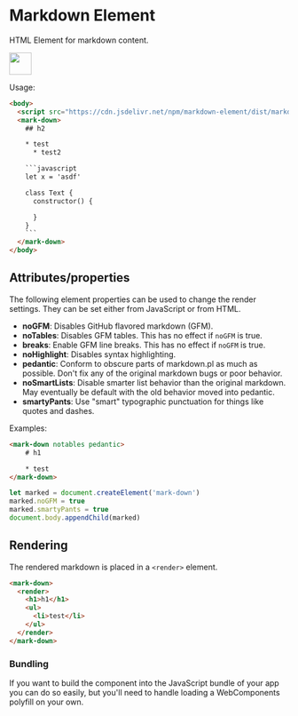 # Markdown Element

HTML Element for markdown content.

<p>
  <a href="https://www.patreon.com/bePatron?u=880479">
    <img src="https://c5.patreon.com/external/logo/become_a_patron_button.png" height="40px" />
  </a>
</p>

Usage:

```html
<body>
  <script src="https://cdn.jsdelivr.net/npm/markdown-element/dist/markdown-element.min.js"></script>
  <mark-down>
    ## h2

    * test
      * test2

    ```javascript
    let x = 'asdf'

    class Text {
      constructor() {

      }
    }
    ```
  </mark-down>
</body>
```

## Attributes/properties

The following element properties can be used to change the render settings. They can be set either from JavaScript or from HTML.

* **noGFM**: Disables GitHub flavored markdown (GFM).
* **noTables**: Disables GFM tables. This has no effect if `noGFM` is true.
* **breaks**: Enable GFM line breaks. This has no effect if `noGFM` is true.
* **noHighlight**: Disables syntax highlighting.
* **pedantic**: Conform to obscure parts of markdown.pl as much as possible. Don't fix any of the original markdown bugs or poor behavior.
* **noSmartLists**: Disable smarter list behavior than the original markdown. May eventually be default with the old behavior moved into pedantic.
* **smartyPants**: Use "smart" typographic punctuation for things like quotes and dashes.

Examples:

```html
<mark-down notables pedantic>
    # h1

    * test
</mark-down>
```

```js
let marked = document.createElement('mark-down')
marked.noGFM = true
marked.smartyPants = true
document.body.appendChild(marked)
```

## Rendering

The rendered markdown is placed in a `<render>` element.

```html
<mark-down>
  <render>
    <h1>h1</h1>
    <ul>
      <li>test</li>
    </ul>
  </render>
</mark-down>
```

### Bundling

If you want to build the component into the JavaScript bundle of your app
you can do so easily, but you'll need to handle loading a WebComponents
polyfill on your own.

